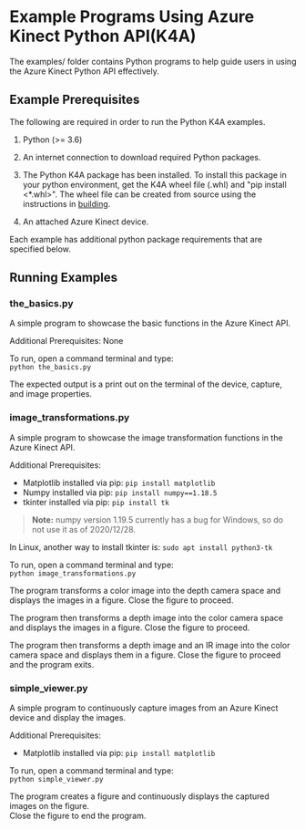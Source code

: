 # Example Programs Using Azure Kinect Python API(K4A)

The examples/ folder contains Python programs to help guide users in using the
Azure Kinect Python API effectively.

## Example Prerequisites

The following are required in order to run the Python K4A examples.

1. Python (>= 3.6)

2. An internet connection to download required Python packages.

3. The Python K4A package has been installed. To install this package in your
   python environment, get the K4A wheel file (.whl) and "pip install <*.whl>".
   The wheel file can be created from source using the instructions in 
   [building](./building.md).

4. An attached Azure Kinect device.

Each example has additional python package requirements that are specified below.

## Running Examples

### the_basics.py

A simple program to showcase the basic functions in the Azure Kinect API.

Additional Prerequisites: None

To run, open a command terminal and type:  
`python the_basics.py`  

The expected output is a print out on the terminal of the device, capture, and image properties.

### image_transformations.py

A simple program to showcase the image transformation functions in the Azure Kinect API.

Additional Prerequisites:  
- Matplotlib installed via pip:  `pip install matplotlib`  
- Numpy installed via pip:       `pip install numpy==1.18.5`  
- tkinter installed via pip:     `pip install tk`  
    
>**Note:** numpy version 1.19.5 currently has a bug for Windows, so do not use it as of 2020/12/28.

In Linux, another way to install tkinter is: `sudo apt install python3-tk`  

To run, open a command terminal and type:  
`python image_transformations.py`  


The program transforms a color image into the depth camera space and displays the images in a figure.
Close the figure to proceed.  


The program then transforms a depth image into the color camera space and displays the images in a figure.
Close the figure to proceed.  


The program then transforms a depth image and an IR image into the color camera space and displays them in a figure.
Close the figure to proceed and the program exits.  

### simple_viewer.py

A simple program to continuously capture images from an Azure Kinect device and display the images.

Additional Prerequisites:  
- Matplotlib installed via pip:  `pip install matplotlib`  
    
To run, open a command terminal and type:  
`python simple_viewer.py`  

The program creates a figure and continuously displays the captured images on the figure.  
Close the figure to end the program.  
